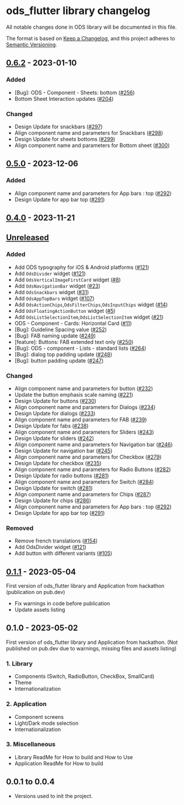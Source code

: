 # ods_flutter library changelog

All notable changes done in ODS library will be documented in this file.

The format is based on [Keep a Changelog](https://keepachangelog.com/en/1.0.0/),
and this project adheres to [Semantic Versioning](https://semver.org/spec/v2.0.0.html).

## [0.6.2](https://github.com/Orange-OpenSource/ods-flutter/compare/0.1.1...0.6.2) - 2023-01-10

### Added

- [Bug]: ODS - Component - Sheets: bottom ([#256](https://github.com/Orange-OpenSource/ods-flutter/issues/256))
- Bottom Sheet Interaction updates ([#204](https://github.com/Orange-OpenSource/ods-flutter/issues/204))

### Changed

- Design Update for snackbars ([#297](https://github.com/Orange-OpenSource/ods-flutter/issues/297))
- Align component name and parameters for Snackbars ([#298](https://github.com/Orange-OpenSource/ods-flutter/issues/298))
- Design Update for sheets bottoms ([#299](https://github.com/Orange-OpenSource/ods-flutter/issues/299))
- Align component name and parameters for Bottom sheet ([#300](https://github.com/Orange-OpenSource/ods-flutter/issues/300))

## [0.5.0](https://github.com/Orange-OpenSource/ods-flutter/compare/0.1.0...0.5.0) - 2023-12-06

### Added

- Align component name and parameters for App bars : top ([#292](https://github.com/Orange-OpenSource/ods-flutter/issues/292))
- Design Update for app bar top ([#291](https://github.com/Orange-OpenSource/ods-flutter/issues/291))


## [0.4.0](https://github.com/Orange-OpenSource/ods-flutter/compare/0.1.0...0.4.0) - 2023-11-21

## [Unreleased](https://github.com/Orange-OpenSource/ods-flutter/compare/0.1.1...main)


### Added

- Add ODS typography for iOS & Android platforms ([#121](https://github.com/Orange-OpenSource/ods-flutter/issues/121))
- Add `OdsDivider` widget ([#121](https://github.com/Orange-OpenSource/ods-flutter/issues/121))
- Add `OdsVerticalImageFirstCard` widget ([#8](https://github.com/Orange-OpenSource/ods-flutter/issues/8))
- Add `OdsNavigationBar` widget ([#23](https://github.com/Orange-OpenSource/ods-flutter/issues/23))
- Add `OdsSnackbars` widget ([#31](https://github.com/Orange-OpenSource/ods-flutter/issues/31))
- Add `OdsAppTopBars` widget ([#107](https://github.com/Orange-OpenSource/ods-flutter/issues/107))
- Add `OdsActionChips`,`OdsFilterChips`,`OdsInputChips` widget ([#14](https://github.com/Orange-OpenSource/ods-flutter/issues/14))
- Add `OdsFloatingActionButton` widget ([#5](https://github.com/Orange-OpenSource/ods-flutter/issues/5))
- Add `OdsListSelectionItem`,`OdsListSelectionItem` widget ([#21](https://github.com/Orange-OpenSource/ods-flutter/issues/21))
- ODS - Component - Cards: Horizontal Card ([#11](https://github.com/Orange-OpenSource/ods-flutter/issues/11))
- [Bug]: Guideline Spacing value ([#252](https://github.com/Orange-OpenSource/ods-flutter/issues/252))
- [Bug]: FAB naming update ([#249](https://github.com/Orange-OpenSource/ods-flutter/issues/249))
- [feature]: Buttons: FAB extended text only ([#250](https://github.com/Orange-OpenSource/ods-flutter/issues/250))
- [Bug]: ODS - component - Lists - standard lists ([#264](https://github.com/Orange-OpenSource/ods-flutter/issues/264))
- [Bug]: dialog top padding update ([#248](https://github.com/Orange-OpenSource/ods-flutter/issues/248))
- [Bug]: button padding update ([#247](https://github.com/Orange-OpenSource/ods-flutter/issues/247))

### Changed

- Align component name and parameters for button ([#232](https://github.com/Orange-OpenSource/ods-flutter/issues/232))
- Update the button emphasis scale naming ([#221](https://github.com/Orange-OpenSource/ods-flutter/issues/221))
- Design Update for buttons ([#230](https://github.com/Orange-OpenSource/ods-flutter/issues/230))
- Align component name and parameters for Dialogs ([#234](https://github.com/Orange-OpenSource/ods-flutter/issues/234))
- Design Update for dialogs ([#233](https://github.com/Orange-OpenSource/ods-flutter/issues/233))
- Align component name and parameters for FAB ([#239](https://github.com/Orange-OpenSource/ods-flutter/issues/239))
- Design Update for fabs ([#238](https://github.com/Orange-OpenSource/ods-flutter/issues/238))
- Align component name and parameters for Sliders ([#243](https://github.com/Orange-OpenSource/ods-flutter/issues/243))
- Design Update for sliders ([#242](https://github.com/Orange-OpenSource/ods-flutter/issues/242))
- Align component name and parameters for Navigation bar ([#246](https://github.com/Orange-OpenSource/ods-flutter/issues/246))
- Design Update for navigation bar ([#245](https://github.com/Orange-OpenSource/ods-flutter/issues/245))
- Align component name and parameters for Checkbox ([#279](https://github.com/Orange-OpenSource/ods-flutter/issues/279))
- Design Update for checkbox ([#235](https://github.com/Orange-OpenSource/ods-flutter/issues/235))
- Align component name and parameters for Radio Buttons ([#282](https://github.com/Orange-OpenSource/ods-flutter/issues/282))
- Design Update for radio buttons ([#281](https://github.com/Orange-OpenSource/ods-flutter/issues/281))
- Align component name and parameters for Switch ([#284](https://github.com/Orange-OpenSource/ods-flutter/issues/284))
- Design Update for switch ([#281](https://github.com/Orange-OpenSource/ods-flutter/issues/283))
- Align component name and parameters for Chips ([#287](https://github.com/Orange-OpenSource/ods-flutter/issues/287))
- Design Update for chips ([#286](https://github.com/Orange-OpenSource/ods-flutter/issues/286))
- Align component name and parameters for App bars : top ([#292](https://github.com/Orange-OpenSource/ods-flutter/issues/292))
- Design Update for app bar top ([#291](https://github.com/Orange-OpenSource/ods-flutter/issues/291))

### Removed

- Remove french translations ([#154](https://github.com/Orange-OpenSource/ods-flutter/issues/154))
- Add OdsDivider widget ([#121](https://github.com/Orange-OpenSource/ods-flutter/issues/121))
- Add button with different variants ([#105](https://github.com/Orange-OpenSource/ods-flutter/issues/105))

## [0.1.1](https://github.com/Orange-OpenSource/ods-flutter/compare/0.1.0...0.1.1) - 2023-05-04

First version of ods_flutter library and Application from hackathon (publication on pub.dev)

* Fix warnings in code before publication
* Update assets listing

## 0.1.0 - 2023-05-02

First version of ods_flutter library and Application from hackathon.
(Not published on pub.dev due to warnings, missing files and assets listing)

### 1. Library

* Components (Switch, RadioButton, CheckBox, SmallCard)
* Theme
* Internationalization

### 2. Application

* Component screens
* Light/Dark mode selection
* Internationalization

### 3. Miscellaneous

* Library ReadMe for How to build and How to Use
* Application ReadMe for How to build

## 0.0.1 to 0.0.4

* Versions used to init the project.
